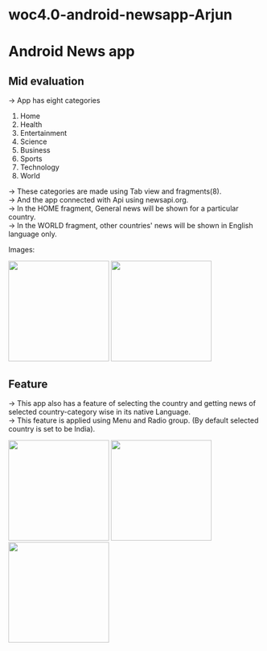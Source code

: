 # woc4.0-android-newsapp-Arjun
# Android News app
## Mid evaluation
-> App has eight categories
1. Home
2. Health 
3. Entertainment
4. Science
5. Business
6. Sports
7. Technology
8. World

-> These categories are made using Tab view and fragments(8).\
-> And the app connected with Api using newsapi.org.\
-> In the HOME fragment, General news will be shown for a particular country.\
-> In the WORLD fragment, other countries' news will be shown in English language only. 

Images:

<img src="https://user-images.githubusercontent.com/76915666/150690465-fb83ba4b-340f-471d-9040-109e5d08da2e.png" width="200"> <img src="https://user-images.githubusercontent.com/76915666/150690661-9e174903-a308-4740-993d-f9d0c54ccf9f.png" width = "200">

## Feature 
-> This app also has a feature of selecting the country and getting news of selected country-category wise in its native Language.\
-> This feature is applied using Menu and Radio group. (By default selected country is set to be India).

<img src="https://user-images.githubusercontent.com/76915666/150690679-bd428506-b7c1-45ba-9187-624490cf88cd.png" width = "200">   <img src="https://user-images.githubusercontent.com/76915666/150690685-947870ea-cb7a-40c6-8b76-8412cc4a3df6.png" width = "200">   <img src="https://user-images.githubusercontent.com/76915666/150690690-3d70253c-a750-4c27-b9b0-c27841d8920c.png" width = "200">



